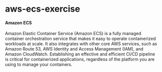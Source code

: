 # aws-ecs-exercise

#### Amazon ECS
Amazon Elastic Container Service (Amazon ECS) is a fully managed container orchestration
service that makes it easy to operate containerized workloads at scale.  It also integrates
with other core AWS services, such as Amazon Route 53, AWS Identity and Access Management
(IAM), and Amazon CloudWatch.  Establishing an effective and efficient CI/CD pipeline is 
critical for containerized applications, regardless of the platform you are using to manage 
your containers.

